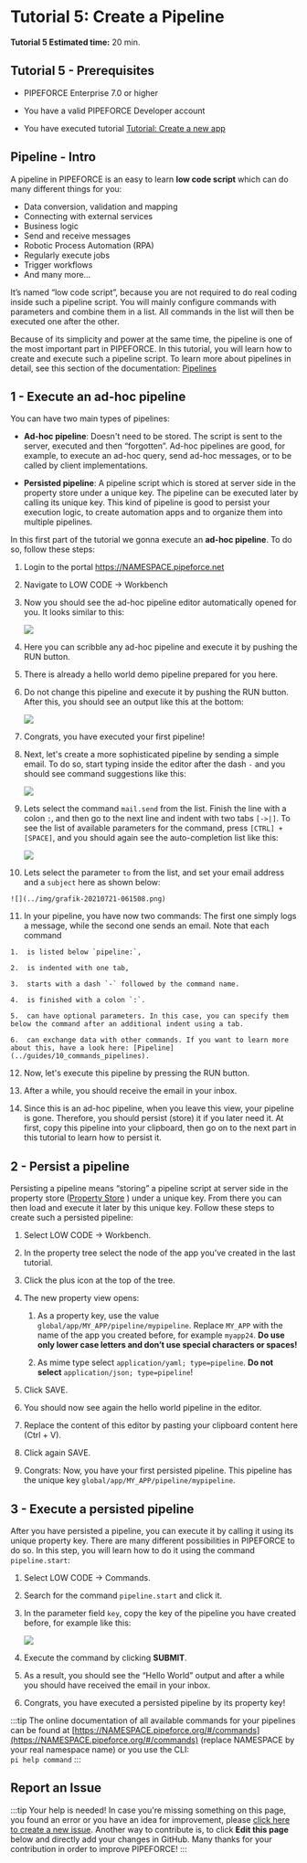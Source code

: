 # Tutorial 5: Create a Pipeline

**Tutorial 5 Estimated time:** 20 min.

## Tutorial 5 - Prerequisites

*   PIPEFORCE Enterprise 7.0 or higher
    
*   You have a valid PIPEFORCE Developer account
    
*   You have executed tutorial [Tutorial: Create a new app](../tutorials/create-app)
    

## Pipeline - Intro

A pipeline in PIPEFORCE is an easy to learn **low code script** which can do many different things for you:

*   Data conversion, validation and mapping
*   Connecting with external services
*   Business logic
*   Send and receive messages
*   Robotic Process Automation (RPA)
*   Regularly execute jobs
*   Trigger workflows
*   And many more…
    

It’s named “low code script”, because you are not required to do real coding inside such a pipeline script. You will mainly configure commands with parameters and combine them in a list. All commands in the list will then be executed one after the other.

Because of its simplicity and power at the same time, the pipeline is one of the most important part in PIPEFORCE. In this tutorial, you will learn how to create and execute such a pipeline script. To learn more about pipelines in detail, see this section of the documentation: [Pipelines](../guides/10_commands_pipelines)

## 1 - Execute an ad-hoc pipeline

You can have two main types of pipelines:

*   **Ad-hoc pipeline**: Doesn't need to be stored. The script is sent to the server, executed and then “forgotten”. Ad-hoc pipelines are good, for example, to execute an ad-hoc query, send ad-hoc messages, or to be called by client implementations.
    
*   **Persisted pipeline**: A pipeline script which is stored at server side in the property store under a unique key. The pipeline can be executed later by calling its unique key. This kind of pipeline is good to persist your execution logic, to create automation apps and to organize them into multiple pipelines.
    

In this first part of the tutorial we gonna execute an **ad-hoc pipeline**. To do so, follow these steps:

1.  Login to the portal https://NAMESPACE.pipeforce.net

2.  Navigate to LOW CODE → Workbench
    
3.  Now you should see the ad-hoc pipeline editor automatically opened for you. It looks similar to this:  
    
    ![](../img/grafik-20210721-060243.png)
4.  Here you can scribble any ad-hoc pipeline and execute it by pushing the RUN button.
    
5.  There is already a hello world demo pipeline prepared for you here.
    
6.  Do not change this pipeline and execute it by pushing the RUN button. After this, you should see an output like this at the bottom:  
    
    ![](../img/grafik-20210721-060457.png)
7.  Congrats, you have executed your first pipeline!
    
8.  Next, let's create a more sophisticated pipeline by sending a simple email. To do so, start typing inside the editor after the dash `-` and you should see command suggestions like this:  
    
    ![](../img/grafik-20210721-060810.png)
9.  Lets select the command `mail.send` from the list. Finish the line with a colon `:`, and then go to the next line and indent with two tabs `[->|]`. To see the list of available parameters for the command, press `[CTRL] + [SPACE]`, and you should again see the auto-completion list like this:
    
    ![](../img/grafik-20210721-061124.png)
10.  Lets select the parameter `to` from the list, and set your email address and a `subject` here as shown below:
    
    ![](../img/grafik-20210721-061508.png)
11.  In your pipeline, you have now two commands: The first one simply logs a message, while the second one sends an email. Note that each command
    
    1.  is listed below `pipeline:`,
        
    2.  is indented with one tab,
        
    3.  starts with a dash `-` followed by the command name.
        
    4.  is finished with a colon `:`.
        
    5.  can have optional parameters. In this case, you can specify them below the command after an additional indent using a tab.
        
    6.  can exchange data with other commands. If you want to learn more about this, have a look here: [Pipeline](../guides/10_commands_pipelines).
        
12.  Now, let's execute this pipeline by pressing the RUN button.
    
13.  After a while, you should receive the email in your inbox.
    
14.  Since this is an ad-hoc pipeline, when you leave this view, your pipeline is gone. Therefore, you should persist (store) it if you later need it. At first, copy this pipeline into your clipboard, then go on to the next part in this tutorial to learn how to persist it.
    

## 2 - Persist a pipeline

Persisting a pipeline means “storing” a pipeline script at server side in the property store ([Property Store](../propertystore) ) under a unique key. From there you can then load and execute it later by this unique key. Follow these steps to create such a persisted pipeline:

1.  Select LOW CODE → Workbench.
    
2.  In the property tree select the node of the app you’ve created in the last tutorial.
    
3.  Click the plus icon at the top of the tree.
    
4.  The new property view opens:
    
    1.  As a property key, use the value `global/app/MY_APP/pipeline/mypipeline`. Replace `MY_APP` with the name of the app you created before, for example `myapp24`. **Do use only lower case letters and don’t use special characters or spaces!**
        
    2.  As mime type select `application/yaml; type=pipeline`. **Do not select** `application/json; type=pipeline`!
        
5.  Click SAVE.
    
6.  You should now see again the hello world pipeline in the editor.
    
7.  Replace the content of this editor by pasting your clipboard content here (Ctrl + V).
    
8.  Click again SAVE.
    
9.  Congrats: Now, you have your first persisted pipeline. This pipeline has the unique key `global/app/MY_APP/pipeline/mypipeline`.
    

## 3 - Execute a persisted pipeline

After you have persisted a pipeline, you can execute it by calling it using its unique property key. There are many different possibilities in PIPEFORCE to do so. In this step, you will learn how to do it using the command `pipeline.start`:

1.  Select LOW CODE → Commands.
    
2.  Search for the command `pipeline.start` and click it.
    
3.  In the parameter field `key`, copy the key of the pipeline you have created before, for example like this:  
    
    ![](../img/grafik-20210721-070826.png)
    
4.  Execute the command by clicking **SUBMIT**.
    
5.  As a result, you should see the “Hello World” output and after a while you should have received the email in your inbox.
    
6.  Congrats, you have executed a persisted pipeline by its property key!
    

:::tip
The online documentation of all available commands for your pipelines can be found at [https://NAMESPACE.pipeforce.org/#/commands](https://NAMESPACE.pipeforce.org/#/commands) (replace NAMESPACE by your real namespace name) or you use the CLI:  
`pi help command`
:::

## Report an Issue
:::tip Your help is needed!
In case you're missing something on this page, you found an error or you have an idea for improvement, please [click here to create a new issue](https://github.com/pipeforce/pipeforce.github.io/issues). Another way to contribute is, to click **Edit this page** below and directly add your changes in GitHub. Many thanks for your contribution in order to improve PIPEFORCE!
:::
